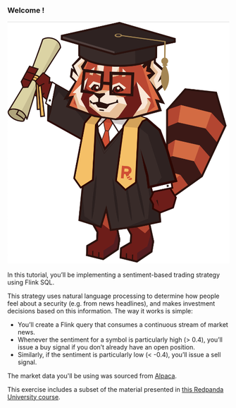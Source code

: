 
<br>

### Welcome !

![Graduate Panda](./images/graduate-panda.png)

In this tutorial, you’ll be implementing a sentiment-based trading strategy using Flink SQL.

This strategy uses natural language processing to determine how people feel about a security (e.g. from news headlines), and makes investment decisions based on this information. The way it works is simple:

- You’ll create a Flink query that consumes a continuous stream of market news.
- Whenever the sentiment for a symbol is particularly high (> 0.4), you’ll issue a buy signal if you don’t already have an open position.
- Similarly, if the sentiment is particularly low (< -0.4), you’ll issue a sell signal.

The market data you'll be using was sourced from <a href="https://alpaca.markets" target="_blank">Alpaca</a>.

This exercise includes a subset of the material presented in <a href="https://university.redpanda.com/courses/use-cases-algorithmic-trading" target="_blank">this Redpanda University course</a>.
